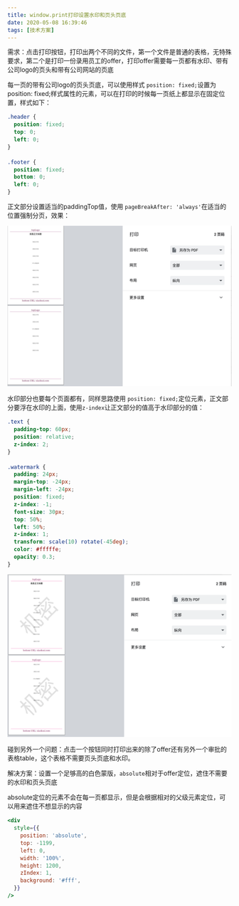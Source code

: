 ```yaml
---
title: window.print打印设置水印和页头页底
date: 2020-05-08 16:39:46
tags: [技术方案]
---
```


需求：点击打印按钮，打印出两个不同的文件，第一个文件是普通的表格，无特殊要求，第二个是打印一份录用员工的offer，打印offer需要每一页都有水印、带有公司logo的页头和带有公司网站的页底

每一页的带有公司logo的页头页底，可以使用样式 `position: fixed;`设置为position: fixed;样式属性的元素，可以在打印的时候每一页纸上都显示在固定位置，样式如下：

```css
.header {
  position: fixed;
  top: 0;
  left: 0;
}

.footer {
  position: fixed;
  bottom: 0;
  left: 0;
}
```

正文部分设置适当的paddingTop值，使用 `pageBreakAfter: 'always'`在适当的位置强制分页，效果：

![效果](/img/print/test1.jpeg)

水印部分也要每个页面都有，同样思路使用 `position: fixed;`定位元素，正文部分要浮在水印的上面，使用`z-index`让正文部分的值高于水印部分的值：

```css
.text {
  padding-top: 60px;
  position: relative;
  z-index: 2;
}

.watermark {
  padding: 24px;
  margin-top: -24px;
  margin-left: -24px;
  position: fixed;
  z-index: -1;
  font-size: 30px;
  top: 50%;
  left: 50%;
  z-index: 1;
  transform: scale(10) rotate(-45deg);
  color: #fffffe;
  opacity: 0.3;
}
```

![效果](/img/print/test2.png)

碰到另外一个问题：点击一个按钮同时打印出来的除了offer还有另外一个审批的表格table，这个表格不需要页头页底和水印。

解决方案：设置一个足够高的白色蒙版，`absolute`相对于offer定位，遮住不需要的水印和页头页底

absolute定位的元素不会在每一页都显示，但是会根据相对的父级元素定位，可以用来遮住不想显示的内容

```jsx
<div
  style={{
    position: 'absolute',
    top: -1199,
    left: 0,
    width: '100%',
    height: 1200,
    zIndex: 1,
    background: '#fff',
  }}
/>
```

